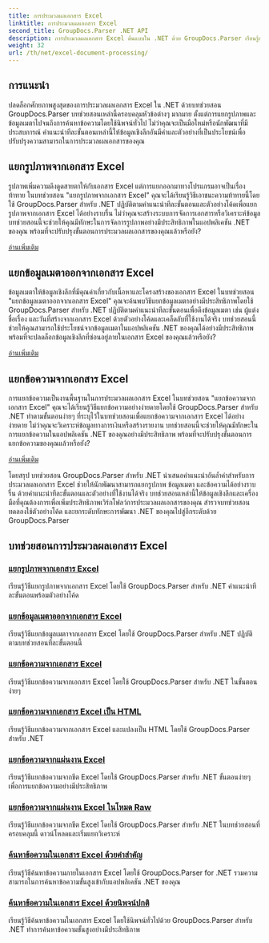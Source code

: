 ```yaml
---
title: การประมวลผลเอกสาร Excel
linktitle: การประมวลผลเอกสาร Excel
second_title: GroupDocs.Parser .NET API
description: การประมวลผลเอกสาร Excel ต้นแบบใน .NET ด้วย GroupDocs.Parser เรียนรู้การแยกรูปภาพ ข้อมูลเมตา และข้อความอย่างมีประสิทธิภาพพร้อมคำแนะนำทีละขั้นตอน
weight: 32
url: /th/net/excel-document-processing/
---
```

## การแนะนำ

ปลดล็อกศักยภาพสูงสุดของการประมวลผลเอกสาร Excel ใน .NET ด้วยบทช่วยสอน GroupDocs.Parser บทช่วยสอนเหล่านี้ครอบคลุมหัวข้อต่างๆ มากมาย ตั้งแต่การแยกรูปภาพและข้อมูลเมตาไปจนถึงการค้นหาข้อความโดยใช้นิพจน์ทั่วไป ไม่ว่าคุณจะเป็นมือใหม่หรือนักพัฒนาที่มีประสบการณ์ คำแนะนำทีละขั้นตอนเหล่านี้ให้ข้อมูลเชิงลึกอันมีค่าและตัวอย่างที่เป็นประโยชน์เพื่อปรับปรุงความสามารถในการประมวลผลเอกสารของคุณ

## แยกรูปภาพจากเอกสาร Excel

รูปภาพเพิ่มความดึงดูดสายตาให้กับเอกสาร Excel แต่การแยกออกมาทางโปรแกรมอาจเป็นเรื่องท้าทาย ในบทช่วยสอน "แยกรูปภาพจากเอกสาร Excel" คุณจะได้เรียนรู้วิธีเอาชนะความท้าทายนี้โดยใช้ GroupDocs.Parser สำหรับ .NET ปฏิบัติตามคำแนะนำทีละขั้นตอนและตัวอย่างโค้ดเพื่อแยกรูปภาพจากเอกสาร Excel ได้อย่างราบรื่น ไม่ว่าคุณจะสร้างระบบการจัดการเอกสารหรือวิเคราะห์ข้อมูล บทช่วยสอนนี้จะช่วยให้คุณมีทักษะในการจัดการรูปภาพอย่างมีประสิทธิภาพในแอปพลิเคชัน .NET ของคุณ พร้อมที่จะปรับปรุงขั้นตอนการประมวลผลเอกสารของคุณแล้วหรือยัง?

[อ่านเพิ่มเติม](./extract-images-from-excel-document/)

## แยกข้อมูลเมตาออกจากเอกสาร Excel

ข้อมูลเมตาให้ข้อมูลเชิงลึกที่มีคุณค่าเกี่ยวกับเนื้อหาและโครงสร้างของเอกสาร Excel ในบทช่วยสอน "แยกข้อมูลเมตาออกจากเอกสาร Excel" คุณจะค้นพบวิธีแยกข้อมูลเมตาอย่างมีประสิทธิภาพโดยใช้ GroupDocs.Parser สำหรับ .NET ปฏิบัติตามคำแนะนำทีละขั้นตอนเพื่อดึงข้อมูลเมตา เช่น ผู้แต่ง ชื่อเรื่อง และวันที่สร้างจากเอกสาร Excel ด้วยตัวอย่างโค้ดและเคล็ดลับที่ใช้งานได้จริง บทช่วยสอนนี้ช่วยให้คุณสามารถใช้ประโยชน์จากข้อมูลเมตาในแอปพลิเคชัน .NET ของคุณได้อย่างมีประสิทธิภาพ พร้อมที่จะปลดล็อกข้อมูลเชิงลึกที่ซ่อนอยู่ภายในเอกสาร Excel ของคุณแล้วหรือยัง?

[อ่านเพิ่มเติม](./extract-metadata-from-excel-document/)

## แยกข้อความจากเอกสาร Excel

การแยกข้อความเป็นงานพื้นฐานในการประมวลผลเอกสาร Excel ในบทช่วยสอน "แยกข้อความจากเอกสาร Excel" คุณจะได้เรียนรู้วิธีแยกข้อความอย่างง่ายดายโดยใช้ GroupDocs.Parser สำหรับ .NET ทำตามขั้นตอนง่ายๆ ที่ระบุไว้ในบทช่วยสอนเพื่อแยกข้อความจากเอกสาร Excel ได้อย่างง่ายดาย ไม่ว่าคุณจะวิเคราะห์ข้อมูลทางการเงินหรือสร้างรายงาน บทช่วยสอนนี้จะช่วยให้คุณมีทักษะในการแยกข้อความในแอปพลิเคชัน .NET ของคุณอย่างมีประสิทธิภาพ พร้อมที่จะปรับปรุงขั้นตอนการแยกข้อความของคุณแล้วหรือยัง?

[อ่านเพิ่มเติม](./extract-text-from-excel-document/)

โดยสรุป บทช่วยสอน GroupDocs.Parser สำหรับ .NET นำเสนอคำแนะนำอันล้ำค่าสำหรับการประมวลผลเอกสาร Excel ช่วยให้นักพัฒนาสามารถแยกรูปภาพ ข้อมูลเมตา และข้อความได้อย่างราบรื่น ด้วยคำแนะนำทีละขั้นตอนและตัวอย่างที่ใช้งานได้จริง บทช่วยสอนเหล่านี้ให้ข้อมูลเชิงลึกและเครื่องมือที่คุณต้องการเพื่อเพิ่มประสิทธิภาพเวิร์กโฟลว์การประมวลผลเอกสารของคุณ สำรวจบทช่วยสอน ทดลองใช้ตัวอย่างโค้ด และยกระดับทักษะการพัฒนา .NET ของคุณไปสู่อีกระดับด้วย GroupDocs.Parser
## บทช่วยสอนการประมวลผลเอกสาร Excel
### [แยกรูปภาพจากเอกสาร Excel](./extract-images-from-excel-document/)
เรียนรู้วิธีแยกรูปภาพจากเอกสาร Excel โดยใช้ GroupDocs.Parser สำหรับ .NET คำแนะนำทีละขั้นตอนพร้อมตัวอย่างโค้ด
### [แยกข้อมูลเมตาออกจากเอกสาร Excel](./extract-metadata-from-excel-document/)
เรียนรู้วิธีแยกข้อมูลเมตาจากเอกสาร Excel โดยใช้ GroupDocs.Parser สำหรับ .NET ปฏิบัติตามบทช่วยสอนทีละขั้นตอนนี้
### [แยกข้อความจากเอกสาร Excel](./extract-text-from-excel-document/)
เรียนรู้วิธีแยกข้อความจากเอกสาร Excel โดยใช้ GroupDocs.Parser สำหรับ .NET ในขั้นตอนง่ายๆ
### [แยกข้อความจากเอกสาร Excel เป็น HTML](./extract-text-from-excel-document-as-html/)
เรียนรู้วิธีแยกข้อความจากเอกสาร Excel และแปลงเป็น HTML โดยใช้ GroupDocs.Parser สำหรับ .NET
### [แยกข้อความจากแผ่นงาน Excel](./extract-text-from-excel-sheet/)
เรียนรู้วิธีแยกข้อความจากชีต Excel โดยใช้ GroupDocs.Parser สำหรับ .NET ขั้นตอนง่ายๆ เพื่อการแยกข้อความอย่างมีประสิทธิภาพ
### [แยกข้อความจากแผ่นงาน Excel ในโหมด Raw](./extract-text-from-excel-sheet-in-raw-mode/)
เรียนรู้วิธีแยกข้อความจากชีต Excel โดยใช้ GroupDocs.Parser สำหรับ .NET ในบทช่วยสอนที่ครอบคลุมนี้ ดาวน์โหลดและเริ่มแยกวิเคราะห์
### [ค้นหาข้อความในเอกสาร Excel ด้วยคำสำคัญ](./search-text-in-excel-document-by-keyword/)
เรียนรู้วิธีค้นหาข้อความภายในเอกสาร Excel โดยใช้ GroupDocs.Parser for .NET รวมความสามารถในการค้นหาข้อความขั้นสูงเข้ากับแอปพลิเคชัน .NET ของคุณ
### [ค้นหาข้อความในเอกสาร Excel ด้วยนิพจน์ปกติ](./search-text-in-excel-document-by-regular-expression/)
เรียนรู้วิธีค้นหาข้อความในเอกสาร Excel โดยใช้นิพจน์ทั่วไปด้วย GroupDocs.Parser สำหรับ .NET ทำการค้นหาข้อความขั้นสูงอย่างมีประสิทธิภาพ